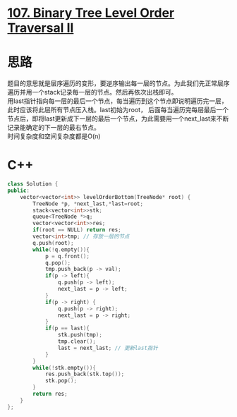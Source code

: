 # [107. Binary Tree Level Order Traversal II](https://leetcode.com/problems/binary-tree-level-order-traversal-ii/description/)
# 思路
题目的意思就是层序遍历的变形，要逆序输出每一层的节点。为此我们先正常层序遍历并用一个stack记录每一层的节点。然后再依次出栈即可。     
用last指针指向每一层的最后一个节点，每当遍历到这个节点即说明遍历完一层，此时应该将此层所有节点压入栈。last初始为root，
后面每当遍历完每层最后一个节点后，即将last更新成下一层的最后一个节点，为此需要用一个next_last来不断记录能确定的下一层的最右节点。   
时间复杂度和空间复杂度都是O(n)

# C++
``` C++
class Solution {
public:
    vector<vector<int>> levelOrderBottom(TreeNode* root) {
        TreeNode *p, *next_last,*last=root;
        stack<vector<int>>stk;
        queue<TreeNode *>q;
        vector<vector<int>>res;
        if(root == NULL) return res;
        vector<int>tmp; // 存放一层的节点
        q.push(root);
        while(!q.empty()){
            p = q.front();
            q.pop();
            tmp.push_back(p -> val);
            if(p -> left){
                q.push(p -> left);
                next_last = p -> left;
            }
            if(p -> right) {
                q.push(p -> right);
                next_last = p -> right;
            }
            if(p == last){
                stk.push(tmp);
                tmp.clear();
                last = next_last; // 更新last指针
            }
        }
        while(!stk.empty()){
            res.push_back(stk.top());
            stk.pop();
        }
        return res;
    }
};
```

